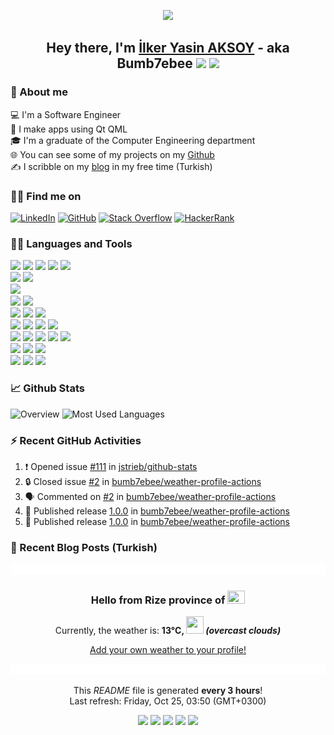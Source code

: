<p align="center"><img src="assets/images/bumblebee/1.gif"/></p>

<h2 align="center">Hey there, I'm <a href="https://ilkeraksoy.dev/">İlker Yasin AKSOY</a> - aka Bumb7ebee <img width="28" src="https://media.giphy.com/media/hvRJCLFzcasrR4ia7z/giphy.gif"> <img width="28" src="https://emojis.slackmojis.com/emojis/images/1643514443/4246/blob-sunglasses.gif"/></h2>

### 📖 About me
💻 I'm a Software Engineer  
📱 I make apps using Qt QML  
🎓 I'm a graduate of the Computer Engineering department  
🌐 You can see some of my projects on my [Github](https://github.com/bumb7ebee)  
✍️ I scribble on my [blog](https://ilkeraksoy.dev/) in my free time (Turkish)

### 🙋‍♂️ Find me on
<p align="left">
  <a href="https://www.linkedin.com/in/ilkeryasinaksoy/"><img alt="LinkedIn" title="LinkedIn" src="https://img.shields.io/badge/-linkedin-0a66c2?style=for-the-badge&logo=linkedin&logoColor=white"/></a>
  <a href="https://github.com/bumb7ebee"><img alt="GitHub" title="GitHub" src="https://img.shields.io/badge/-github-1f2429?style=for-the-badge&logo=github&logoColor=white"/></a>
  <a href="https://stackoverflow.com/users/7497839/bumb7ebee"><img alt="Stack Overflow" title="Stack Overflow" src="https://img.shields.io/badge/-stackoverflow-f58225?style=for-the-badge&logo=stackoverflow&logoColor=white"/></a>
  <a href="https://www.hackerrank.com/profile/Bumb7ebee"><img alt="HackerRank" title="HackerRank" src="https://img.shields.io/badge/-hackerrank-3a434f?style=for-the-badge&logo=hackerrank&logoColor=white"/></a>
</p>

### 👨‍💻 Languages and Tools
<picture>
  <source media="(prefers-color-scheme: dark)" srcset="https://skillicons.dev/icons?i=c&theme=dark"/>
  <source media="(prefers-color-scheme: light)" srcset="https://skillicons.dev/icons?i=c&theme=light"/>
  <img src="https://skillicons.dev/icons?i=c&theme=light"/>
</picture>
<picture>
  <source media="(prefers-color-scheme: dark)" srcset="https://skillicons.dev/icons?i=cpp&theme=dark"/>
  <source media="(prefers-color-scheme: light)" srcset="https://skillicons.dev/icons?i=cpp&theme=light"/>
  <img src="https://skillicons.dev/icons?i=cpp&theme=light"/>
</picture>
<picture>
  <source media="(prefers-color-scheme: dark)" srcset="https://skillicons.dev/icons?i=qt&theme=dark"/>
  <source media="(prefers-color-scheme: light)" srcset="https://skillicons.dev/icons?i=qt&theme=light"/>
  <img src="https://skillicons.dev/icons?i=qt&theme=light"/>
</picture>
<picture>
  <source media="(prefers-color-scheme: dark)" srcset="https://skillicons.dev/icons?i=opencv&theme=dark"/>
  <source media="(prefers-color-scheme: light)" srcset="https://skillicons.dev/icons?i=opencv&theme=light"/>
  <img src="https://skillicons.dev/icons?i=opencv&theme=light"/>
</picture>
<picture>
  <source media="(prefers-color-scheme: dark)" srcset="https://skillicons.dev/icons?i=cmake&theme=dark"/>
  <source media="(prefers-color-scheme: light)" srcset="https://skillicons.dev/icons?i=cmake&theme=light"/>
  <img src="https://skillicons.dev/icons?i=cmake&theme=light"/>
</picture>

<br>

<picture>
  <source media="(prefers-color-scheme: dark)" srcset="https://skillicons.dev/icons?i=py&theme=dark"/>
  <source media="(prefers-color-scheme: light)" srcset="https://skillicons.dev/icons?i=py&theme=light"/>
  <img src="https://skillicons.dev/icons?i=py&theme=light"/>
</picture>
<picture>
  <source media="(prefers-color-scheme: dark)" srcset="https://skillicons.dev/icons?i=django&theme=dark"/>
  <source media="(prefers-color-scheme: light)" srcset="https://skillicons.dev/icons?i=django&theme=light"/>
  <img src="https://skillicons.dev/icons?i=django&theme=light"/>
</picture>

<br>

<picture>
  <source media="(prefers-color-scheme: dark)" srcset="https://skillicons.dev/icons?i=bash&theme=dark"/>
  <source media="(prefers-color-scheme: light)" srcset="https://skillicons.dev/icons?i=bash&theme=light"/>
  <img src="https://skillicons.dev/icons?i=bash&theme=light"/>
</picture>

<br>

<picture>
  <source media="(prefers-color-scheme: dark)" srcset="https://skillicons.dev/icons?i=arduino&theme=dark"/>
  <source media="(prefers-color-scheme: light)" srcset="https://skillicons.dev/icons?i=arduino&theme=light"/>
  <img src="https://skillicons.dev/icons?i=arduino&theme=light"/>
</picture>
<picture>
  <source media="(prefers-color-scheme: dark)" srcset="https://skillicons.dev/icons?i=raspberrypi&theme=dark"/>
  <source media="(prefers-color-scheme: light)" srcset="https://skillicons.dev/icons?i=raspberrypi&theme=light"/>
  <img src="https://skillicons.dev/icons?i=raspberrypi&theme=light"/>
</picture>

<br>

<picture>
  <source media="(prefers-color-scheme: dark)" srcset="https://skillicons.dev/icons?i=git&theme=dark"/>
  <source media="(prefers-color-scheme: light)" srcset="https://skillicons.dev/icons?i=git&theme=light"/>
  <img src="https://skillicons.dev/icons?i=git&theme=light"/>
</picture>
<picture>
  <source media="(prefers-color-scheme: dark)" srcset="https://skillicons.dev/icons?i=github&theme=dark"/>
  <source media="(prefers-color-scheme: light)" srcset="https://skillicons.dev/icons?i=github&theme=light"/>
  <img src="https://skillicons.dev/icons?i=github&theme=light"/>
</picture>
<picture>
  <source media="(prefers-color-scheme: dark)" srcset="https://skillicons.dev/icons?i=bitbucket&theme=dark"/>
  <source media="(prefers-color-scheme: light)" srcset="https://skillicons.dev/icons?i=bitbucket&theme=light"/>
  <img src="https://skillicons.dev/icons?i=bitbucket&theme=light"/>
</picture>

<br>

<picture>
  <source media="(prefers-color-scheme: dark)" srcset="https://skillicons.dev/icons?i=visualstudio&theme=dark"/>
  <source media="(prefers-color-scheme: light)" srcset="https://skillicons.dev/icons?i=visualstudio&theme=light"/>
  <img src="https://skillicons.dev/icons?i=visualstudio&theme=light"/>
</picture>
<picture>
  <source media="(prefers-color-scheme: dark)" srcset="https://skillicons.dev/icons?i=vscode&theme=dark"/>
  <source media="(prefers-color-scheme: light)" srcset="https://skillicons.dev/icons?i=vscode&theme=light"/>
  <img src="https://skillicons.dev/icons?i=vscode&theme=light"/>
</picture>
<picture>
  <source media="(prefers-color-scheme: dark)" srcset="https://skillicons.dev/icons?i=vscodium&theme=dark"/>
  <source media="(prefers-color-scheme: light)" srcset="https://skillicons.dev/icons?i=vscodium&theme=light"/>
  <img src="https://skillicons.dev/icons?i=vscodium&theme=light"/>
</picture>
<picture>
  <source media="(prefers-color-scheme: dark)" srcset="https://skillicons.dev/icons?i=sublime&theme=dark"/>
  <source media="(prefers-color-scheme: light)" srcset="https://skillicons.dev/icons?i=sublime&theme=light"/>
  <img src="https://skillicons.dev/icons?i=sublime&theme=light"/>
</picture>

<br>

<picture>
  <source media="(prefers-color-scheme: dark)" srcset="https://skillicons.dev/icons?i=html&theme=dark"/>
  <source media="(prefers-color-scheme: light)" srcset="https://skillicons.dev/icons?i=html&theme=light"/>
  <img src="https://skillicons.dev/icons?i=html&theme=light"/>
</picture>
<picture>
  <source media="(prefers-color-scheme: dark)" srcset="https://skillicons.dev/icons?i=css&theme=dark"/>
  <source media="(prefers-color-scheme: light)" srcset="https://skillicons.dev/icons?i=css&theme=light"/>
  <img src="https://skillicons.dev/icons?i=css&theme=light"/>
</picture>
<picture>
  <source media="(prefers-color-scheme: dark)" srcset="https://skillicons.dev/icons?i=js&theme=dark"/>
  <source media="(prefers-color-scheme: light)" srcset="https://skillicons.dev/icons?i=js&theme=light"/>
  <img src="https://skillicons.dev/icons?i=js&theme=light"/>
</picture>
<picture>
  <source media="(prefers-color-scheme: dark)" srcset="https://skillicons.dev/icons?i=nodejs&theme=dark"/>
  <source media="(prefers-color-scheme: light)" srcset="https://skillicons.dev/icons?i=nodejs&theme=light"/>
  <img src="https://skillicons.dev/icons?i=nodejs&theme=light"/>
</picture>
<picture>
  <source media="(prefers-color-scheme: dark)" srcset="https://skillicons.dev/icons?i=postman&theme=dark"/>
  <source media="(prefers-color-scheme: light)" srcset="https://skillicons.dev/icons?i=postman&theme=light"/>
  <img src="https://skillicons.dev/icons?i=postman&theme=light"/>
</picture>

<br>

<picture>
  <source media="(prefers-color-scheme: dark)" srcset="https://skillicons.dev/icons?i=md&theme=dark"/>
  <source media="(prefers-color-scheme: light)" srcset="https://skillicons.dev/icons?i=md&theme=light"/>
  <img src="https://skillicons.dev/icons?i=md&theme=light"/>
</picture>
<picture>
  <source media="(prefers-color-scheme: dark)" srcset="https://skillicons.dev/icons?i=notion&theme=dark"/>
  <source media="(prefers-color-scheme: light)" srcset="https://skillicons.dev/icons?i=notion&theme=light"/>
  <img src="https://skillicons.dev/icons?i=notion&theme=light"/>
</picture>
<picture>
  <source media="(prefers-color-scheme: dark)" srcset="https://skillicons.dev/icons?i=replit&theme=dark"/>
  <source media="(prefers-color-scheme: light)" srcset="https://skillicons.dev/icons?i=replit&theme=light"/>
  <img src="https://skillicons.dev/icons?i=replit&theme=light"/>
</picture>

<br>

<picture>
  <source media="(prefers-color-scheme: dark)" srcset="https://skillicons.dev/icons?i=linux&theme=dark"/>
  <source media="(prefers-color-scheme: light)" srcset="https://skillicons.dev/icons?i=linux&theme=light"/>
  <img src="https://skillicons.dev/icons?i=linux&theme=light"/>
</picture>
<picture>
  <source media="(prefers-color-scheme: dark)" srcset="https://skillicons.dev/icons?i=ubuntu&theme=dark"/>
  <source media="(prefers-color-scheme: light)" srcset="https://skillicons.dev/icons?i=ubuntu&theme=light"/>
  <img src="https://skillicons.dev/icons?i=ubuntu&theme=light"/>
</picture>
<picture>
  <source media="(prefers-color-scheme: dark)" srcset="https://skillicons.dev/icons?i=windows&theme=dark"/>
  <source media="(prefers-color-scheme: light)" srcset="https://skillicons.dev/icons?i=windows&theme=light"/>
  <img src="https://skillicons.dev/icons?i=windows&theme=light"/>
</picture>

### 📈 Github Stats
![Overview](https://github-readme-stats.vercel.app/api?username=bumb7ebee&theme=transparent&hide_border=true&show_icons=true&hide_rank=true)
![Most Used Languages](https://github-readme-stats.vercel.app/api/top-langs/?username=bumb7ebee&layout=compact&theme=transparent&hide_border=true&size_weight=0.5&count_weight=0.5&langs_count=8&card_width=320)

### ⚡ Recent GitHub Activities
<!--START_SECTION:activity-->
1. ❗ Opened issue [#111](https://github.com/jstrieb/github-stats/issues/111) in [jstrieb/github-stats](https://github.com/jstrieb/github-stats)
2. 🔒 Closed issue [#2](https://github.com/bumb7ebee/weather-profile-actions/issues/2) in [bumb7ebee/weather-profile-actions](https://github.com/bumb7ebee/weather-profile-actions)
3. 🗣 Commented on [#2](https://github.com/bumb7ebee/weather-profile-actions/issues/2#issuecomment-2143345730) in [bumb7ebee/weather-profile-actions](https://github.com/bumb7ebee/weather-profile-actions)
4. 🚀 Published release [1.0.0](https://github.com/bumb7ebee/weather-profile-actions/releases/tag/1.0.0) in [bumb7ebee/weather-profile-actions](https://github.com/bumb7ebee/weather-profile-actions)
5. 🚀 Published release [1.0.0](https://github.com/bumb7ebee/weather-profile-actions/releases/tag/1.0.0) in [bumb7ebee/weather-profile-actions](https://github.com/bumb7ebee/weather-profile-actions)
<!--END_SECTION:activity-->

### 📗 Recent Blog Posts (Turkish)
<!-- BLOG-POST-LIST:START -->
<!-- BLOG-POST-LIST:END -->

<p align="center"><img src="assets/images/fading-line.gif"/></p>

<!-- WEATHER:START -->
<h3 align="center">Hello from Rize province of <img src="https://flagicons.lipis.dev/flags/4x3/tr.svg" width="28" height="21"/></h3>
<p align="center">Currently, the weather is: <b>13°C, <img src="https://openweathermap.org/img/wn/04n.png" width="28" height="28"> <i>(overcast clouds)</i></b></p>
<!-- WEATHER:END -->
<p align="center"><a href="https://github.com/bumb7ebee/weather-profile-actions">Add your own weather to your profile!</a></p>

<p align="center"><img src="assets/images/fading-line.gif"/></p>

<!-- TIME:START -->
<p align="center">This <i>README</i> file is generated <b>every 3 hours</b>!<br>Last refresh: Friday, Oct 25, 03:50 (GMT+0300)</p>
<!-- TIME:END -->
<p align="center">
  <img src="https://img.shields.io/github/actions/workflow/status/bumb7ebee/bumb7ebee/build.yml?style=flat-square&label=README Build">
  <img src="https://img.shields.io/github/last-commit/bumb7ebee/bumb7ebee/main?style=flat-square&label=Last%20Update">
  <img src="https://komarev.com/ghpvc/?username=bumb7ebee&style=flat-square&label=Profile+Views&abbreviated=true">
  <img src="https://img.shields.io/github/forks/bumb7ebee/bumb7ebee?style=flat-square&label=Forks">
  <img src="https://img.shields.io/github/stars/bumb7ebee/bumb7ebee?style=flat-square&label=Stars">
</p>
